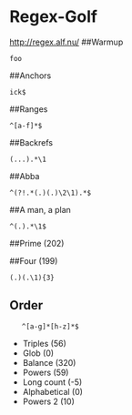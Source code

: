 # Regex-Golf
http://regex.alf.nu/
##Warmup
```
foo
```
##Anchors
```
ick$
```
##Ranges
```
^[a-f]*$
```
##Backrefs
```
(...).*\1
```
##Abba
```
^(?!.*(.)(.)\2\1).*$
```

##A man, a plan
```
^(.).*\1$
```
##Prime (202)

##Four (199)
```
(.)(.\1){3}
```
  
## Order

``` 
   ^[a-g]*[h-z]*$
```
* Triples (56)
* Glob (0)
* Balance (320)
* Powers (59)
* Long count (-5)
* Alphabetical (0)
* Powers 2 (10)
